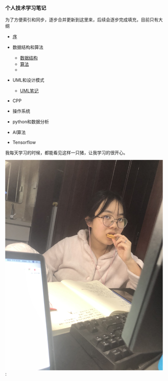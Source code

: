 
### 个人技术学习笔记
为了方便索引和同步，逐步合并更新到这里来，后续会逐步完成填充，目前只有大纲

* [序](README.md)
* 数据结构和算法
    * [数据结构](datastructure_and_algorithm/data_sturcture.md)
    * [算法](datastructure_and_algorithm/algorithm.md)
    * 
* UML和设计模式

    * [UML笔记](UML_and_Design_Pattern/UML.md)

* CPP

* 操作系统

* python和数据分析

* AI算法

* Tensorflow



我每天学习的时候，都能看见这样一只猪，让我学习的很开心。

![zhu](zhu.jpg):